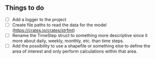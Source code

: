 ## Things to do

- [ ] Add a logger to the project
- [ ] Create file paths to read the data for the model (https://crates.io/crates/strfmt)
- [ ] Rename the TimeStep struct to something more descriptive since it more about daily, weekly, monthly, etc. than time steps.
- [ ] Add the possibility to use a shapefile or something else to define the area of interest and only perform calculations within that area.
